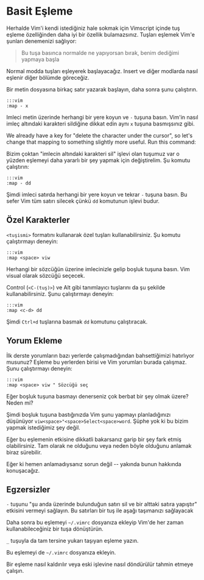Basit Eşleme
============

Herhalde Vim'i kendi istediğiniz hale sokmak için Vimscript içinde tuş eşleme
özelliğinden daha iyi bir özellik bulamazsınız. Tuşları eşlemek Vim'e şunları
denemenizi sağlıyor:

> Bu tuşa basınca normalde ne yapıyorsan bırak, benim dediğimi yapmaya başla

Normal modda tuşları eşleyerek başlayacağız. Insert ve diğer modlarda nasıl
eşlenir diğer bölümde göreceğiz.

Bir metin dosyasına birkaç satır yazarak başlayın, daha sonra şunu çalıştırın.

    :::vim
    :map - x

Imleci metin üzerinde herhangi bir yere koyun ve `-` tuşuna basın. Vim'in nasıl
imleç altındaki karakteri sildiğine dikkat edin aynı `x` tuşuna basmışsınız
gibi.

We already have a key for "delete the character under the cursor", so let's
change that mapping to something slightly more useful.  Run this command:

Bizim çoktan "imlecin altındaki karakteri sil" işlevi olan tuşumuz var o yüzden eşlemeyi daha yararlı bir şey yapmak için değiştirelim. Şu komutu çalıştırın:

    :::vim
    :map - dd

Şimdi imleci satırda herhangi bir yere koyun ve tekrar `-` tuşuna basın. Bu
sefer Vim tüm satırı silecek çünkü `dd` komutunun işlevi budur.

Özel Karakterler
----------------

`<tuşismi>` formatını kullanarak özel tuşları kullanabilirsiniz. Şu komutu
çalıştırmayı deneyin:

    :::vim
    :map <space> viw

Herhangi bir sözcüğün üzerine imlecinizle gelip boşluk tuşuna basın. Vim visual olarak sözcüğü seçecek.

Control (`<C-(tuş)>`) ve Alt gibi tanımlayıcı tuşlarını da şu şekilde
kullanabilirsiniz. Şunu çalıştırmayı deneyin:

    :::vim
    :map <c-d> dd

Şimdi `Ctrl+d` tuşlarına basmak `dd` komutunu çalıştıracak.

Yorum Ekleme
------------

İlk derste yorumların bazı yerlerde çalışmadığından bahsettiğimizi hatırlıyor musunuz? Eşleme bu yerlerden birisi ve Vim yorumları burada çalışmaz. Şunu çalıştırmayı deneyin:

    :::vim
    :map <space> viw " Sözcüğü seç

Eğer boşluk tuşuna basmayı denerseniz çok berbat bir şey olmak üzere? Neden mi?

Şimdi boşluk tuşuna bastığınızda Vim şunu yapmayı planladığınızı düşünüyor
`viw<space>"<space>Select<space>word`. Şüphe yok ki bu bizim yapmak istediğimiz
şey değil.

Eğer bu eşlemenin etkisine dikkatli bakarsanız garip bir şey fark etmiş
olabilirsiniz. Tam olarak ne olduğunu veya neden böyle olduğunu anlamak biraz
sürebilir.

Eğer ki hemen anlamadıysanız sorun değil -- yakında bunun hakkında konuşacağız.

Egzersizler
-----------

`-` tuşunu "şu anda üzerinde bulunduğun satırı sil ve bir alttaki satıra
yapıştır" etkisini vermeyi sağlayın. Bu satırları bir tuş ile aşağı taşımanızı
sağlayacak

Daha sonra bu eşlemeyi `~/.vimrc` dosyanıza ekleyip Vim'de her zaman
kullanabileceğiniz bir tuşa dönüştürün.

`_` tuşuyla da tam tersine yukarı taşıyan eşleme yazın.

Bu eşlemeyi de `~/.vimrc` dosyanıza ekleyin.

Bir eşleme nasıl kaldırılır veya eski işlevine nasıl döndürülür tahmin etmeye
çalışın.
